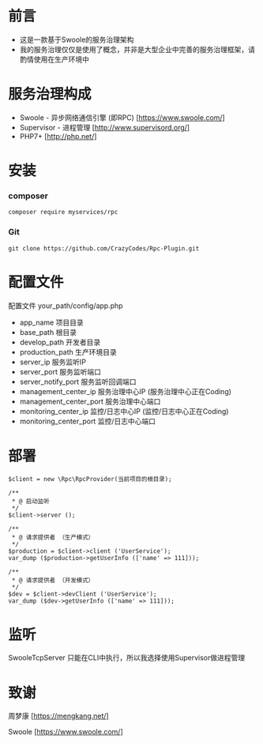 # 前言
* 这是一款基于Swoole的服务治理架构
* 我的服务治理仅仅是使用了概念，并非是大型企业中完善的服务治理框架，请酌情使用在生产环境中

# 服务治理构成
* Swoole - 异步网络通信引擎 (即RPC) [https://www.swoole.com/]
* Supervisor - 进程管理 [http://www.supervisord.org/]
* PHP7+ [http://php.net/]

# 安装

### composer
```
composer require myservices/rpc
```

### Git
```
git clone https://github.com/CrazyCodes/Rpc-Plugin.git
```

# 配置文件

配置文件 your_path/config/app.php

* app_name 项目目录
* base_path 根目录
* develop_path 开发者目录
* production_path 生产环境目录
* server_ip 服务监听IP
* server_port 服务监听端口
* server_notify_port 服务监听回调端口
* management_center_ip 服务治理中心IP (服务治理中心正在Coding)
* management_center_port 服务治理中心端口
* monitoring_center_ip 监控/日志中心IP (监控/日志中心正在Coding)
* monitoring_center_port 监控/日志中心端口

# 部署

```
$client = new \Rpc\RpcProvider(当前项目的根目录);

/**
 * @ 启动监听
 */
$client->server ();

/**
 * @ 请求提供者 （生产模式）
 */
$production = $client->client ('UserService');
var_dump ($production->getUserInfo (['name' => 111]));

/**
 * @ 请求提供者 （开发模式）
 */
$dev = $client->devClient ('UserService');
var_dump ($dev->getUserInfo (['name' => 111]));

```

# 监听

SwooleTcpServer 只能在CLI中执行，所以我选择使用Supervisor做进程管理

# 致谢
周梦康 [https://mengkang.net/]

Swoole [https://www.swoole.com/]
